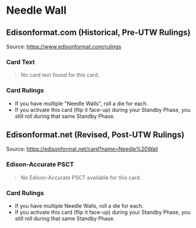 # Needle Wall

## Edisonformat.com (Historical, Pre-UTW Rulings)

Source: https://www.edisonformat.com/rulings

### Card Text

> No card text found for this card.

### Card Rulings

*   If you have multiple "Needle Walls", roll a die for each.
*   If you activate this card (flip it face-up) during your Standby Phase, you still roll during that same Standby Phase.

## Edisonformat.net (Revised, Post-UTW Rulings)

Source: https://edisonformat.net/card?name=Needle%20Wall

### Edison-Accurate PSCT

> No Edison-Accurate PSCT available for this card.

### Card Rulings

*   If you have multiple Needle Walls, roll a die for each.
*   If you activate this card (flip it face-up) during your Standby Phase, you still roll during that same Standby Phase.
            